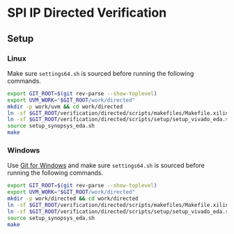 # SPI IP Directed Verification

## Setup

### Linux

Make sure `settings64.sh` is sourced before running the following commands.

```bash
export GIT_ROOT=$(git rev-parse --show-toplevel)
export UVM_WORK="$GIT_ROOT/work/directed"
mkdir -p work/uvm && cd work/directed
ln -sf $GIT_ROOT/verification/directed/scripts/makefiles/Makefile.xilinx Makefile
ln -sf $GIT_ROOT/verification/directed/scripts/setup/setup_vivado_eda.sh
source setup_synopsys_eda.sh
make
```

### Windows

Use [Git for Windows](https://git-scm.com/downloads/win) and make sure
`settings64.sh` is sourced before running the following commands.

```bash
export GIT_ROOT=$(git rev-parse --show-toplevel)
export UVM_WORK="$GIT_ROOT/work/directed"
mkdir -p work/directed && cd work/directed
ln -sf $GIT_ROOT/verification/directed/scripts/makefiles/Makefile.xilinx Makefile
ln -sf $GIT_ROOT/verification/directed/scripts/setup/setup_vivado_eda.sh
source setup_synopsys_eda.sh
make
```
